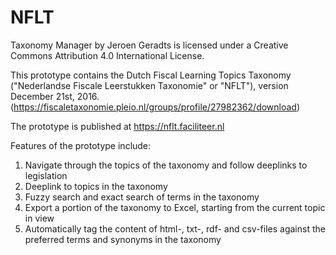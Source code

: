 # NFLT
Taxonomy Manager by Jeroen Geradts is licensed under a Creative Commons Attribution 4.0 International License.

This prototype contains the Dutch Fiscal Learning Topics Taxonomy ("Nederlandse Fiscale Leerstukken Taxonomie" or "NFLT"), version December 21st, 2016. (https://fiscaletaxonomie.pleio.nl/groups/profile/27982362/download)

The prototype is published at https://nflt.faciliteer.nl

Features of the prototype include:

1. Navigate through the topics of the taxonomy and follow deeplinks to legislation
2. Deeplink to topics in the taxonomy
3. Fuzzy search and exact search of terms in the taxonomy
4. Export a portion of the taxonomy to Excel, starting from the current topic in view
5. Automatically tag the content of html-, txt-, rdf- and csv-files against the preferred terms and synonyms in the taxonomy
